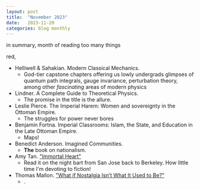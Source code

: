 ```yaml
---
layout: post
title:  "November 2023"
date:   2023-11-20
categories: blog monthly
---
```


in summary, month of reading too many things

red,
- Helliwell & Sahakian. Modern Classical Mechanics.
  - God-tier capstone chapters offering us lowly undergrads glimpses of quantum path integrals, gauge invariance, perturbation theory, among other *fascinating* areas of modern physics
- Lindner. A Complete Guide to Theoretical Physics.
  - The promise in the title is the allure.
- Leslie Pierce. The Imperial Harem: Women and sovereignty in the Ottoman Empire.
  - The struggles for power never bores
- Benjamin Fortna. Imperial Classrooms: Islam, the State, and Education in the Late Ottoman Empire.
  - Maps!
- Benedict Anderson. Imagined Communities.
  - **The** book on nationalism.
- Amy Tan. ["Immortal Heart"](https://www.newyorker.com/magazine/2000/12/25/immortal-heart)
  - Read it on the night bart from San Jose back to Berkeley. How little time I'm devoting to fiction!
- Thomas Mallon. ["What if Nostalgia Isn’t What It Used to Be?"](https://www.newyorker.com/magazine/2023/11/27/yesterday-a-new-history-of-nostalgia-tobias-becker-book-review)
  - .
